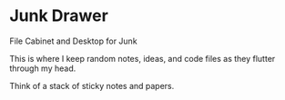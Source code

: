 # Junk Drawer
File Cabinet and Desktop for Junk

This is where I keep random notes, ideas, and code files as they flutter through my head.

Think of a stack of sticky notes and papers.
